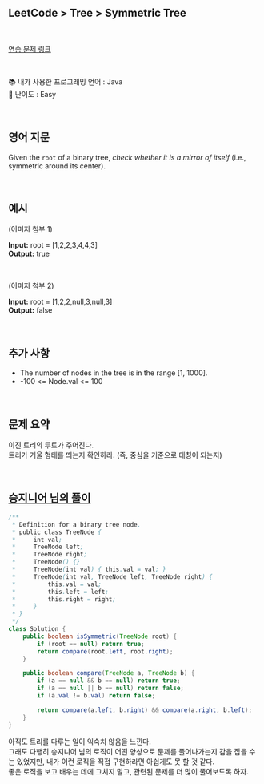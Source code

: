 ## **LeetCode > Tree > Symmetric Tree**

<br>

[연습 문제 링크](https://leetcode.com/problems/symmetric-tree/)

<br>

📚 내가 사용한 프로그래밍 언어 : Java  
🎢 난이도 : Easy

<br>

## 영어 지문

Given the `root` of a binary tree, _check whether it is a mirror of itself_ (i.e., symmetric around its center).

<br>

## 예시

(이미지 첨부 1)

**Input:** root = [1,2,2,3,4,4,3]  
**Output:** true

<br>

(이미지 첨부 2)

**Input:** root = [1,2,2,null,3,null,3]  
**Output:** false

<br>

## 추가 사항

- The number of nodes in the tree is in the range [1, 1000].
- -100 <= Node.val <= 100

<br>

## 문제 요약

이진 트리의 루트가 주어진다.  
트리가 거울 형태를 띄는지 확인하라. (즉, 중심을 기준으로 대칭이 되는지)

<br>

## [승지니어 님의 풀이](https://youtu.be/yAUqLfuPSP8)

```java
/**
 * Definition for a binary tree node.
 * public class TreeNode {
 *     int val;
 *     TreeNode left;
 *     TreeNode right;
 *     TreeNode() {}
 *     TreeNode(int val) { this.val = val; }
 *     TreeNode(int val, TreeNode left, TreeNode right) {
 *         this.val = val;
 *         this.left = left;
 *         this.right = right;
 *     }
 * }
 */
class Solution {
    public boolean isSymmetric(TreeNode root) {
        if (root == null) return true;
        return compare(root.left, root.right);
    }

    public boolean compare(TreeNode a, TreeNode b) {
        if (a == null && b == null) return true;
        if (a == null || b == null) return false;
        if (a.val != b.val) return false;

        return compare(a.left, b.right) && compare(a.right, b.left);
    }
}
```

아직도 트리를 다루는 일이 익숙치 않음을 느낀다.  
그래도 다행히 승지니어 님의 로직이 어떤 양상으로 문제를 풀어나가는지 감을 잡을 수는 있었지만, 내가 이런 로직을 직접 구현하라면 아쉽게도 못 할 것 같다.  
좋은 로직을 보고 배우는 데에 그치지 말고, 관련된 문제를 더 많이 풀어보도록 하자.
